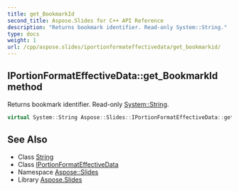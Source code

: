 ```yaml
---
title: get_BookmarkId
second_title: Aspose.Slides for C++ API Reference
description: "Returns bookmark identifier. Read-only System::String."
type: docs
weight: 1
url: /cpp/aspose.slides/iportionformateffectivedata/get_bookmarkid/
---
```

## IPortionFormatEffectiveData::get_BookmarkId method


Returns bookmark identifier. Read-only [System::String](../../../system/string/).

```cpp
virtual System::String Aspose::Slides::IPortionFormatEffectiveData::get_BookmarkId()=0
```

## See Also

* Class [String](../../../system/string/)
* Class [IPortionFormatEffectiveData](../)
* Namespace [Aspose::Slides](../../)
* Library [Aspose.Slides](../../../)
